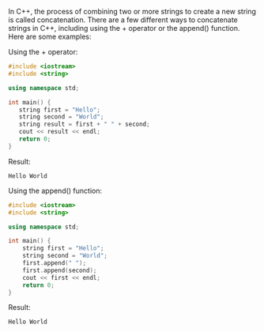 In C++, the process of combining two or more strings to create a new string is called concatenation. There are a few different ways to concatenate strings in C++, including using the + operator or the append() function. Here are some examples:

Using the + operator:

```cpp
#include <iostream>
#include <string>

using namespace std;

int main() {
   string first = "Hello";
   string second = "World";
   string result = first + " " + second;
   cout << result << endl;
   return 0;
}
```

Result:
```
Hello World
```

Using the append() function:

```cpp
#include <iostream>
#include <string>

using namespace std;

int main() {
    string first = "Hello";
    string second = "World";
    first.append(" ");
    first.append(second);
    cout << first << endl;
    return 0;
}
```

Result:
```
Hello World
```